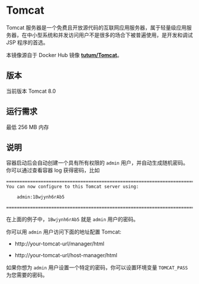 # Tomcat

Tomcat 服务器是一个免费且开放源代码的互联网应用服务器，属于轻量级应用服务器，在中小型系统和并发访问用户不是很多的场合下被普遍使用，是开发和调试 JSP 程序的首选。

本镜像源自于 Docker Hub 镜像 **[tutum/Tomcat](https://registry.hub.docker.com/u/tutum/tomcat/)**。

## 版本

当前版本 Tomcat 8.0

## 运行需求

最低 256 MB 内存

## 说明

容器启动后会自动创建一个具有所有权限的 `admin` 用户，并自动生成随机密码。你可以通过查看容器 log 获得密码，比如

```
========================================================================
You can now configure to this Tomcat server using:

    admin:1Bwjynh6rAb5

========================================================================
```

在上面的例子中，`1Bwjynh6rAb5` 就是 `admin` 用户的密码。

你可以用 `admin` 用户访问下面的地址配置 Tomcat:

* http://your-tomcat-url/manager/html

* http://your-tomcat-url/host-manager/html

如果你想为 `admin` 用户设置一个特定的密码，你可以设置环境变量 `TOMCAT_PASS` 为您需要的密码。



